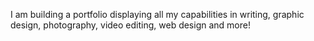 I am building a portfolio displaying all my capabilities in writing, graphic design, photography, video editing, web design and more!